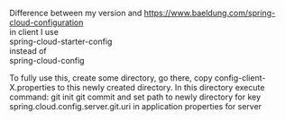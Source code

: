 Difference between my version and https://www.baeldung.com/spring-cloud-configuration  
in client I use  
spring-cloud-starter-config   
instead of  
spring-cloud-config

To fully use this, create some directory, go there, copy config-client-X.properties to this newly created directory.
In this directory execute command:
git init
git commit
and set path to newly directory for key spring.cloud.config.server.git.uri in application properties for server